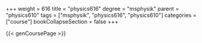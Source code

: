 +++
weight = 616
title = "physics616"
degree = "msphysik"
parent = "physics610"
tags = ["msphysik", "physics616", "physics610"]
categories = ["course"]
bookCollapseSection = false
+++

{{< genCoursePage >}}
